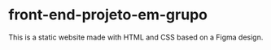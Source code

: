 # front-end-projeto-em-grupo
This is a static website made with HTML and CSS based on a Figma design.

